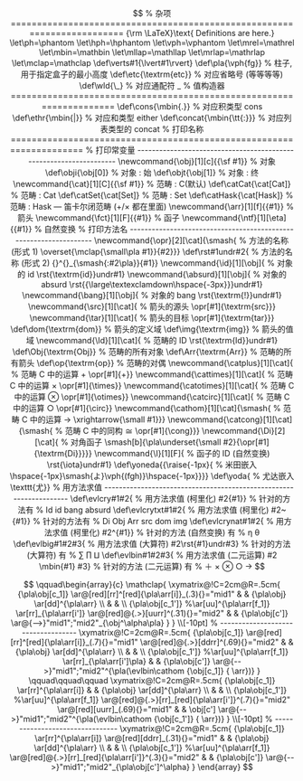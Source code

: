 $$
% 杂项 ========================================================================
{\rm \LaTeX}\text{ Definitions are here.}
\let\ph=\phantom
\let\hph=\hphantom
\let\vph=\vphantom
\let\mrel=\mathrel
\let\mbin=\mathbin
\let\mllap=\mathllap
\let\mrlap=\mathrlap
\let\mclap=\mathclap
\def\verts#1{\lvert#1\rvert}
\def\pla{\vph{fg}}                              % 柱子, 用于指定盒子的最小高度
\def\etc{\textrm{etc}}                          % 对应省略号 (等等等等)
\def\wld{\_}                                    % 对应通配符 _
% 值构造器 ====================================================================
\def\cons{\mbin{.}}                             % 对应积类型 cons
\def\ethr{\mbin{|}}                             % 对应和类型 either
\def\concat{\mbin{\tt{:}}}                      % 对应列表类型的 concat
% 打印名称 ====================================================================
% 打印常变量 -------------------------------------------------------------------
\newcommand{\obj}[1][c]{{\sf #1}}               % 对象
\def\obji{\obj[0]}                              % 对象 : 始
\def\objt{\obj[1]}                              % 对象 : 终
\newcommand{\cat}[1][C]{{\sf #1}}               % 范畴 : C(默认)
\def\catCat{\cat[Cat]}                          % 范畴 : Cat
\def\catSet{\cat[Set]}                          % 范畴 : Set
\def\catHask{\cat[Hask]}                        % 范畴 : Hask — 笛卡尔闭范畴 (+/× 都在里面)
\newcommand{\arr}[1][f]{{#1}}               % 箭头
\newcommand{\fct}[1][F]{{#1}}               % 函子
\newcommand{\ntf}[1][\eta]{{#1}}                % 自然变换
% 打印方法名 ------------------------------------------------------------------
\newcommand{\opr}[2][\cat]{\smash{              % 方法的名称 (形式 1)
  \overset{\mclap{\small\pla #1}}{#2}}}
\def\rst#1undr#2{                               % 方法的名称 (形式 2)
  {}^{}_{\smash{:#2\pla}}{#1}}       
\newcommand{\id}[1][\obj]{                      % 对象的 id
  \rst{\textrm{id}}undr#1}
\newcommand{\absurd}[1][\obj]{                  % 对象的 absurd
  \rst{{\large\textexclamdown\hspace{-3px}}}undr#1}
\newcommand{\bang}[1][\obj]{                    % 对象的 bang
  \rst{\textrm{!}}undr#1}
\newcommand{\src}[1][\cat]{                     % 箭头的源头
  \opr[#1]{\textrm{src}}}
\newcommand{\tar}[1][\cat]{                     % 箭头的目标
  \opr[#1]{\textrm{tar}}}
\def\dom{\textrm{dom}}                          % 箭头的定义域
\def\img{\textrm{img}}                          % 箭头的值域
\newcommand{\Id}[1][\cat]{                      % 范畴的 ID
  \rst{\textrm{Id}}undr#1}
\def\Obj{\textrm{Obj}}                          % 范畴的所有对象
\def\Arr{\textrm{Arr}}                          % 范畴的所有箭头
\def\op{\textrm{op}}                            % 范畴的对偶
\newcommand{\catplus}[1][\cat]{                 % 范畴 C 中的运算 + 
  \opr[#1]{+}}
\newcommand{\cattimes}[1][\cat]{                % 范畴 C 中的运算 ×
  \opr[#1]{\times}}
\newcommand{\catotimes}[1][\cat]{               % 范畴 C 中的运算 ⊗
  \opr[#1]{\otimes}}
\newcommand{\catcirc}[1][\cat]{                 % 范畴 C 中的运算 ○
  \opr[#1]{\circ}}
\newcommand{\cathom}[1][\cat]{\smash{           % 范畴 C 中的运算 →
  \xrightarrow{\small #1}}}
\newcommand{\catcong}[1][\cat]{\smash{          % 范畴 C 中的同构 ≅
  \opr[#1]{\cong}}}
\newcommand{\Di}[2][\cat]{                      % 对角函子
  \smash[b]{\pla\underset{\small #2}{\opr[#1]{\textrm{Di}}}}}
\newcommand{\I}[1][F]{                          % 函子的 ID (自然变换)
  \rst{\iota}undr#1}
\def\yoneda{{\raise{-1px}{                      % 米田嵌入
  \hspace{-1px}\smash{よ}\vph{(fgh)}\hspace{-1px}}}}
\def\yoda{                                      % 尤达嵌入
  \texttt{尤}}
% 用方法求值 -------------------------------------------------------------------
\def\evlcry#1#2{                                % 用方法求值 (柯里化)
    #2{#1}}                                     % 针对的方法有
                                                  % Id id bang absurd
\def\evlcrytxt#1#2{                             % 用方法求值 (柯里化)
	#2~{#1}}                                    % 针对的方法有 
	                                              % Di Obj Arr src dom img
\def\evlcrynat#1#2{                             % 用方法求值 (柯里化)
    #2^{#1}}                                    % 针对的方法 (自然变换) 有 
                                                  % η θ
\def\evlbig#1#2#3{                              % 用方法求值 (大算符)
    #2\rst{#1}undr#3}                             % 针对的方法 (大算符) 有 
                                                  % ∑ ∏ ⨿
\def\evlbin#1#2#3{                              % 用方法求值 (二元运算)
    #2 \mbin{#1} #3}                              % 针对的方法 (二元运算) 有
                                                  % ＋ × ⊗ ○ →
$$

$$
\qquad\begin{array}{c}
\mathclap{
\xymatrix@!C=2cm@R=.5cm{
{\pla\obj[c_1]} 
\ar@[red][rr]^[red]{\pla\arr[i]}_(.3){}="mid1"
&
&
{\pla\obj}
\ar[dd]^{\pla\arr}
\\
&
&
\\
{\pla\obj[c_1']} 
%\ar[uu]^{\pla\arr[f_1]}
\ar[rr]_{\pla\arr[i']}
\ar@[red]@{.>}[uurr]^(.31){}="mid2"
& &
{\pla\obj[c']} 
\ar@{-->}"mid1";"mid2"_{\obj^\alpha\pla}
}
}
\\[-10pt] % -----------------------------------
\xymatrix@!C=2cm@R=.5cm{
{\pla\obj[c_1]} 
\ar@[red][rr]^[red]{\pla\arr[i]}_(.7){}="mid1"
\ar@[red]@{.>}[ddrr]^(.69){}="mid2"
&
&
{\pla\obj}
\ar[dd]^{\pla\arr}
\\
&
&
\\
{\pla\obj[c_1']} 
%\ar[uu]^{\pla\arr[f_1]}
\ar[rr]_{\pla\arr[i']\pla}
& &
{\pla\obj[c']}
\ar@{-->}"mid1";"mid2"^{\pla(\evlbin\cathom
  {\obj[c_1]}
  { \arr})}
}
\qquad\qquad\qquad
\xymatrix@!C=2cm@R=.5cm{
{\pla\obj[c_1]} 
\ar[rr]^{\pla\arr[i]}
&
&
{\pla\obj}
\ar[dd]^{\pla\arr}
\\
&
&
\\
{\pla\obj[c_1']} 
%\ar[uu]^{\pla\arr[f_1]}
\ar@[red]@{.>}[rr]_[red]{\pla\arr[i']}^(.7){}="mid2"
\ar@[red][uurr]_(.69){}="mid1"
& &
\obj[c']
\ar@{-->}"mid1";"mid2"^{\pla(\evlbin\cathom
  {\obj[c_1']}
  { \arr})}
}
\\[-10pt] % --------------------------------
\xymatrix@!C=2cm@R=.5cm{
{\pla\obj[c_1]} 
\ar[rr]^{\pla\arr[i]}
\ar@[red][ddrr]_(.31){}="mid1"
&
&
{\pla\obj}
\ar[dd]^{\pla\arr}
\\
&
&
\\
{\pla\obj[c_1']} 
%\ar[uu]^{\pla\arr[f_1]}
\ar@[red]@{.>}[rr]_[red]{\pla\arr[i']}^(.3){}="mid2"
& &
{\pla\obj[c']}
\ar@{-->}"mid1";"mid2"_{\pla\obj[c']^\alpha}
}
\end{array}
$$

